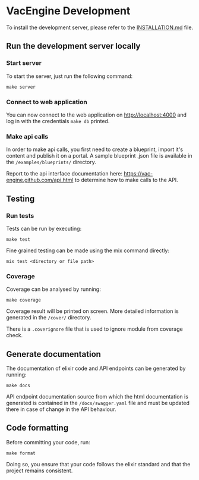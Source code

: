 # VacEngine Development

To install the development server, please refer to the
[INSTALLATION.md](./INSTALLATION.md) file.

## Run the development server locally

### Start server

To start the server, just run the following command:

```console
make server
```

### Connect to web application

You can now connect to the web application on <http://localhost:4000> and log in
with the credentials `make db` printed.

### Make api calls

In order to make api calls, you first need to create a blueprint, import it's
content and publish it on a portal. A sample blueprint .json file is available
in the `/examples/blueprints/` directory.

Report to the api interface documentation here:
<https://vac-engine.github.com/api.html> to determine how to make calls to the
API.

## Testing

### Run tests

Tests can be run by executing:

```console
make test
```

Fine grained testing can be made using the mix command directly:

```console
mix test <directory or file path>
```

### Coverage

Coverage can be analysed by running:

```console
make coverage
```

Coverage result will be printed on screen. More detailed information is
generated in the `/cover/` directory.

There is a `.coverignore` file that is used to ignore module from coverage
check.


## Generate documentation

The documentation of elixir code and API endpoints can be generated by running:

```
make docs
```

API endpoint documentation source from which the html documentation is generated
is contained in the `/docs/swagger.yaml` file and must be updated there in case
of change in the API behaviour.

## Code formatting

Before committing your code, run:

```
make format
```

Doing so, you ensure that your code follows the elixir standard and that the
project remains consistent.

